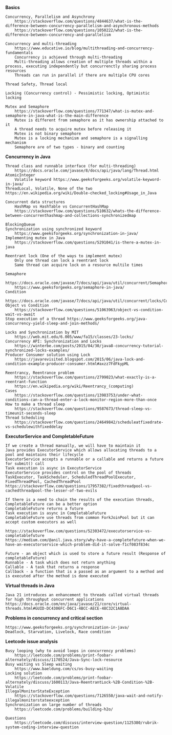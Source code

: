 
**Basics**

    Concurrency, Parallelism and Asynchrony
        https://stackoverflow.com/questions/4844637/what-is-the-difference-between-concurrency-parallelism-and-asynchronous-methods
        https://stackoverflow.com/questions/1050222/what-is-the-difference-between-concurrency-and-parallelism

    Concurrency and multi-threading 
        https://www.educative.io/blog/multithreading-and-concurrency-fundamentals
        Concurrency is achieved through multi-threading 
        Multi-threading allows creation of multiple threads within a process, executing independently but concurrenctly sharing process resources
        Threads can run in parallel if there are multiple CPU cores 

    Thread Safety, Thread local

    Locking (Concurrency control) - Pessimistic locking, Optimistic locking 

    Mutex and Semaphore 
        https://stackoverflow.com/questions/771347/what-is-mutex-and-semaphore-in-java-what-is-the-main-difference
        Mutex is different from semaphore as it has ownership attached to it
        A thread needs to acquire mutex before releasing it 
        Mutex is not binary semaphore
        Mutex is a locking mechanism and semaphore is a signalling mechanism 
        Semaphore are of two types - binary and counting 

**Concurrency in Java**

    Thread class and runnable interface (for multi-threading)
        https://docs.oracle.com/javase/8/docs/api/java/lang/Thread.html
    AtomicInteger
        Volatile keyword https://www.geeksforgeeks.org/volatile-keyword-in-java/  
    ThreadLocal, Volatile, None of the two 
    https://en.wikipedia.org/wiki/Double-checked_locking#Usage_in_Java

    Concurrent data structures 
        HashMap vs HashTable vs ConcurrentHashMap
        https://stackoverflow.com/questions/510632/whats-the-difference-between-concurrenthashmap-and-collections-synchronizedmap

    BlockingQueue
    Synchronization using synchronized keyword
        https://www.geeksforgeeks.org/synchronization-in-java/
    Implementing mutex in Java
        https://stackoverflow.com/questions/5291041/is-there-a-mutex-in-java
  
    Reentrant lock (One of the ways to implement mutex)
        Only one thread can lock a reentrant lock
        Same thread can acquire lock on a resource multile times   

    Semaphore
        https://docs.oracle.com/javase/7/docs/api/java/util/concurrent/Semaphore.html
        https://www.geeksforgeeks.org/semaphore-in-java/  
    Condition 
        https://docs.oracle.com/javase/7/docs/api/java/util/concurrent/locks/Condition.html
    Object vs Condition
        https://stackoverflow.com/questions/51063963/object-vs-condition-wait-vs-await
    Stop execution of a thread https://www.geeksforgeeks.org/java-concurrency-yield-sleep-and-join-methods/

    Locks and Synchronization by MIT
        https://web.mit.edu/6.005/www/fa15/classes/23-locks/
    Concurrency API: Synchronization and Locks
        https://winterbe.com/posts/2015/04/30/java8-concurrency-tutorial-synchronized-locks-examples/
    Producer Consumer solution using Lock
        https://javarevisited.blogspot.com/2015/06/java-lock-and-condition-example-producer-consumer.html#axzz7FdFkypML

    Reentrancy, Reentrance problem 
        https://stackoverflow.com/questions/2799023/what-exactly-is-a-reentrant-function
        https://en.wikipedia.org/wiki/Reentrancy_(computing)
    Cases
        https://stackoverflow.com/questions/13983753/under-what-conditions-can-a-thread-enter-a-lock-monitor-region-more-than-once
    How to make a thread sleep
        https://stackoverflow.com/questions/9587673/thread-sleep-vs-timeunit-seconds-sleep 
    Thread Scheduling
        https://stackoverflow.com/questions/24649842/scheduleatfixedrate-vs-schedulewithfixeddelay

**ExecutorService and CompletableFuture**   

    If we create a thread manually, we will have to maintain it
    Java provides ExecutorService which allows allocating threads to a pool and maintains their lifecycle
    ExecutorService accepts a runnable or a callable and returns a future for submit() call
    Task execution is async in ExecutorService
    ExecutorService provides control on the pool of threads
    TaskExecutor, TaskScheduler, ScheduledThreadPoolExecutor, FixedThreadPool, CachedThreadPool
    https://stackoverflow.com/questions/17957382/fixedthreadpool-vs-cachedthreadpool-the-lesser-of-two-evils
    
    If there is a need to chain the results of the execution threads, CompletableFuture can be a better option
    CompletableFuture returns a future
    Task execution is async in CompletableFuture
    CompletableFuture use threads from common ForkJoinPool but it can accept custom executors as well

    https://stackoverflow.com/questions/52303472/executorservice-vs-completablefuture
    https://medium.com/@anil.java.story/why-have-a-completefuture-when-we-have-an-executorservice-which-problem-did-it-solve-f1cf083f834c
    
    Future - an object which is used to store a future result (Response of completableFuture)
    Runnable - A task which does not return anything
    Callable - A task that returns a response
    Callback - a function that is a passed as an argument to a method and is executed after the method is done executed

**Virtual threads in Java**

    Java 21 introduces an enhancement to threads called virtual threads for high throughput concurrent applications
    https://docs.oracle.com/en/java/javase/21/core/virtual-threads.html#GUID-DC4306FC-D6C1-4BCC-AECE-48C32C1A8DAA
    
**Problems in concurrency and critical section** 

    https://www.geeksforgeeks.org/synchronization-in-java/
    Deadlock, Starvation, Livelock, Race condition

**Leetcode issue analysis**

    Busy looping (why to avoid loops in concurrency problems)
        https://leetcode.com/problems/print-foobar-alternately/discuss/1170524/Java-Sync-lock-resource
    Busy waiting vs Sleep waiting
        https://www.baeldung.com/cs/os-busy-waiting
    Locking solution
        https://leetcode.com/problems/print-foobar-alternately/discuss/1600113/Java-ReentrantLock-%2B-Condition-%2B-Volatile
    IllegalMonitorStateException
        https://stackoverflow.com/questions/7126550/java-wait-and-notify-illegalmonitorstateexception
    Synchronization on large number of threads
        https://leetcode.com/problems/building-h2o/
    
    Questions
        https://leetcode.com/discuss/interview-question/1125380/rubrik-system-coding-interview-question
